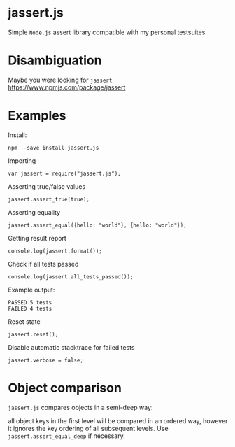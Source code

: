 # jassert.js
Simple `Node.js` assert library compatible with my personal testsuites

# Disambiguation

Maybe you were looking for `jassert` https://www.npmjs.com/package/jassert

# Examples

Install:

```
npm --save install jassert.js
```

Importing
```
var jassert = require("jassert.js");
```


Asserting true/false values
```
jassert.assert_true(true);
```

Asserting equality
```
jassert.assert_equal({hello: "world"}, {hello: "world"});
```

Getting result report
```
console.log(jassert.format());
```

Check if all tests passed
```
console.log(jassert.all_tests_passed());
```

Example output:
```
PASSED 5 tests
FAILED 4 tests
```

Reset state
```
jassert.reset();
```

Disable automatic stacktrace for failed tests
```
jassert.verbose = false;
```

# Object comparison

`jassert.js` compares objects in a semi-deep way:

all object keys in the first level will be compared in an ordered way, however it ignores the key ordering of all subsequent levels. Use `jassert.assert_equal_deep` if necessary.
